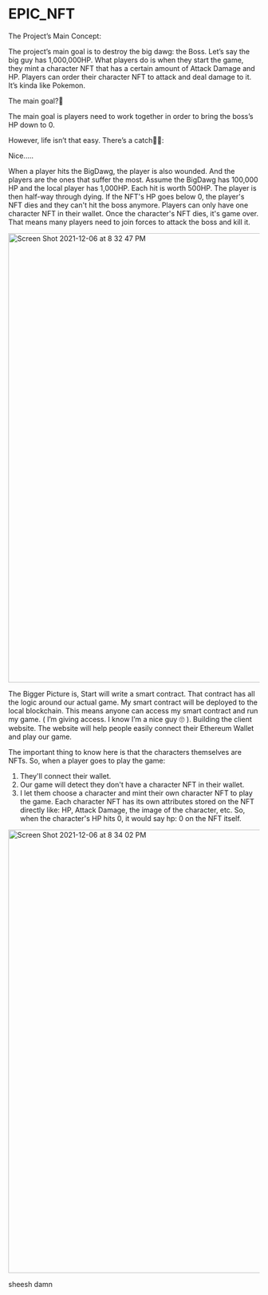 # EPIC_NFT

The Project’s Main Concept:

The project’s main goal is to destroy the big dawg: the Boss. Let’s say the big guy has 1,000,000HP. What players do is when they start the game, they mint a character NFT that has a certain amount of Attack Damage and HP. Players can order their character NFT to attack and deal damage to it. It’s kinda like Pokemon.

The main goal?💪 

The main goal is players need to work together in order to bring the boss’s HP down to 0. 

However, life isn’t that easy. There’s a catch🤞🏼:

Nice.....
	
When a player hits the BigDawg, the player is also wounded. And the players are the ones that suffer the most. Assume the BigDawg has 100,000 HP and the local player has 1,000HP. Each hit is worth 500HP. The player is then half-way through dying. If the NFT's HP goes below 0, the player's NFT dies and they can't hit the boss anymore. Players can only have one character NFT in their wallet. Once the character's NFT dies, it's game over. That means many players need to join forces to attack the boss and kill it.

<img width="901" alt="Screen Shot 2021-12-06 at 8 32 47 PM" src="https://user-images.githubusercontent.com/55955558/144949628-bf0d6b4c-be55-4a2f-b11f-4e2e0f71cccb.png">

The Bigger Picture is, 
Start will write a smart contract. That contract has all the logic around our actual game.
My smart contract will be deployed to the local blockchain. This means anyone can access my smart contract and run my game. ( I’m giving access. I know I’m a nice guy 🙄  ).
Building the client website. The website will help people easily connect their Ethereum Wallet and play our game.


The important thing to know here is that the characters themselves are NFTs.
So, when a player goes to play the game:
1) They'll connect their wallet.
2) Our game will detect they don't have a character NFT in their wallet.
3) I let them choose a character and mint their own character NFT to play the game. Each character NFT has its own attributes stored on the NFT directly like: HP, Attack Damage, the image of the character, etc. So, when the character's HP hits 0, it would say hp: 0 on the NFT itself.

<img width="889" alt="Screen Shot 2021-12-06 at 8 34 02 PM" src="https://user-images.githubusercontent.com/55955558/144949679-6c498a6a-9f17-4a49-9dc4-92d80af4b6a7.png">

sheesh damn



